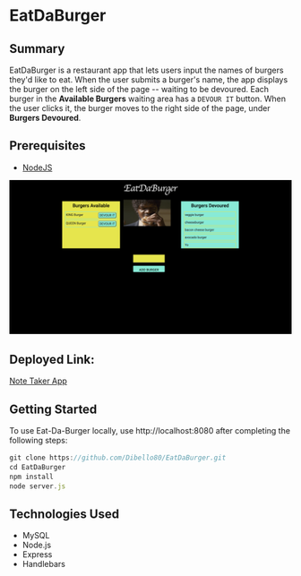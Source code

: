 # EatDaBurger 

## Summary
EatDaBurger is a restaurant app that lets users input the names of burgers they'd like to eat. When the user submits a burger's name, the app displays the burger on the left side of the page -- waiting to be devoured. Each burger in the **Available Burgers** waiting area has a `DEVOUR IT` button. When the user clicks it, the burger moves to the right side of the page, under **Burgers Devoured**.

## Prerequisites
* [NodeJS](https://nodejs.org/)

![burger-app](public/assets/img/Pulpburgershoot.png)


## Deployed Link:
[Note Taker App](https://damp-oasis-84765.herokuapp.com/)


## Getting Started

To use Eat-Da-Burger locally, use http://localhost:8080 after completing the following steps:

```js
git clone https://github.com/Dibello80/EatDaBurger.git
cd EatDaBurger
npm install
node server.js
```

## Technologies Used

* MySQL
* Node.js
* Express
* Handlebars
